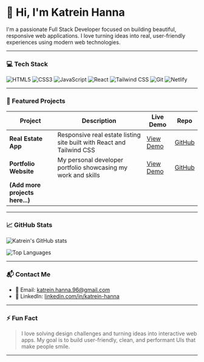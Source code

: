 # 👋 Hi, I'm Katrein Hanna

I'm a passionate Full Stack Developer focused on building beautiful, responsive web applications. I love turning ideas into real, user-friendly experiences using modern web technologies.

---

### 💻 Tech Stack

![HTML5](https://img.shields.io/badge/-HTML5-E34F26?logo=html5&logoColor=white)
![CSS3](https://img.shields.io/badge/-CSS3-1572B6?logo=css3)
![JavaScript](https://img.shields.io/badge/-JavaScript-F7DF1E?logo=javascript&logoColor=black)
![React](https://img.shields.io/badge/-React-61DAFB?logo=react&logoColor=black)
![Tailwind CSS](https://img.shields.io/badge/-TailwindCSS-38B2AC?logo=tailwind-css&logoColor=white)
![Git](https://img.shields.io/badge/-Git-F05032?logo=git&logoColor=white)
![Netlify](https://img.shields.io/badge/-Netlify-00C7B7?logo=netlify&logoColor=white)

---

### 🚀 Featured Projects

| Project | Description | Live Demo | Repo |
|--------|-------------|-----------|------|
| **Real Estate App** | Responsive real estate listing site built with React and Tailwind CSS | [View Demo](https://your-netlify-link.netlify.app) | [GitHub](https://github.com/katrein-hanna/real-estate-project) |
| **Portfolio Website** | My personal developer portfolio showcasing my work and skills | [View Demo](https://your-portfolio-link.netlify.app) | [GitHub](https://github.com/katrein-hanna/portfolio) |
| **(Add more projects here...)** | | | |

---

### 📈 GitHub Stats

![Katrein's GitHub stats](https://github-readme-stats.vercel.app/api?username=katrein-hanna&show_icons=true&theme=tokyonight&title_color=8A4FFF&icon_color=8A4FFF&text_color=000000&bg_color=E0D8FF)

![Top Languages](https://github-readme-stats.vercel.app/api/top-langs/?username=katrein-hanna&layout=compact&theme=radical&title_color=8A4FFF&icon_color=8A4FFF&text_color=000000&bg_color=E0D8FF)

---

### 📬 Contact Me

- 📧 Email: katrein.hanna.96@gmail.com
- 💼 LinkedIn: [linkedin.com/in/katrein-hanna](https://www.linkedin.com/in/katrein-hanna)

---

### ⚡ Fun Fact

> I love solving design challenges and turning ideas into interactive web apps. My goal is to build user-friendly, clean, and performant UIs that make people smile.

---
